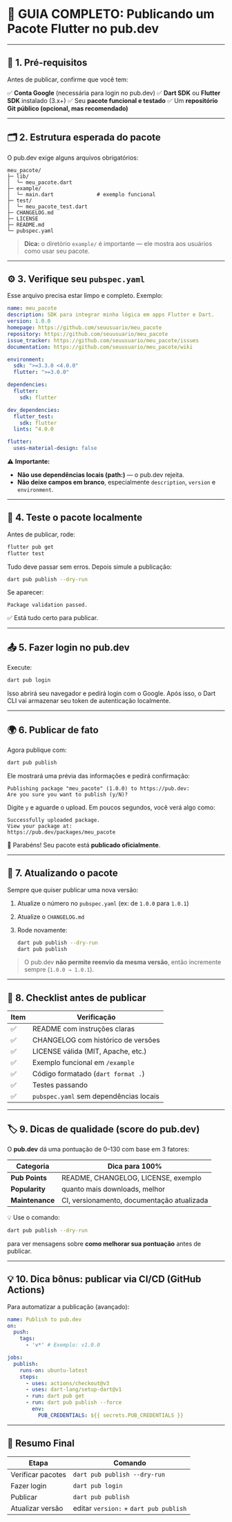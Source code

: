# 🚀 GUIA COMPLETO: Publicando um Pacote Flutter no pub.dev

---

## 🧩 1. Pré-requisitos

Antes de publicar, confirme que você tem:

✅ **Conta Google** (necessária para login no pub.dev)
✅ **Dart SDK** ou **Flutter SDK** instalado (3.x+)
✅ Seu **pacote funcional e testado**
✅ Um **repositório Git público (opcional, mas recomendado)**

---

## 🗂️ 2. Estrutura esperada do pacote

O pub.dev exige alguns arquivos obrigatórios:

```
meu_pacote/
├─ lib/
│  └─ meu_pacote.dart
├─ example/
│  └─ main.dart              # exemplo funcional
├─ test/
│  └─ meu_pacote_test.dart
├─ CHANGELOG.md
├─ LICENSE
├─ README.md
└─ pubspec.yaml
```

> **Dica:** o diretório `example/` é importante — ele mostra aos usuários como usar seu pacote.

---

## ⚙️ 3. Verifique seu `pubspec.yaml`

Esse arquivo precisa estar limpo e completo. Exemplo:

```yaml
name: meu_pacote
description: SDK para integrar minha lógica em apps Flutter e Dart.
version: 1.0.0
homepage: https://github.com/seuusuario/meu_pacote
repository: https://github.com/seuusuario/meu_pacote
issue_tracker: https://github.com/seuusuario/meu_pacote/issues
documentation: https://github.com/seuusuario/meu_pacote/wiki

environment:
  sdk: ">=3.3.0 <4.0.0"
  flutter: ">=3.0.0"

dependencies:
  flutter:
    sdk: flutter

dev_dependencies:
  flutter_test:
    sdk: flutter
  lints: ^4.0.0

flutter:
  uses-material-design: false
```

⚠️ **Importante:**

* **Não use dependências locais (path:)** — o pub.dev rejeita.
* **Não deixe campos em branco**, especialmente `description`, `version` e `environment`.

---

## 🧪 4. Teste o pacote localmente

Antes de publicar, rode:

```bash
flutter pub get
flutter test
```

Tudo deve passar sem erros.
Depois simule a publicação:

```bash
dart pub publish --dry-run
```

Se aparecer:

```
Package validation passed.
```

✅ Está tudo certo para publicar.

---

## 📤 5. Fazer login no pub.dev

Execute:

```bash
dart pub login
```

Isso abrirá seu navegador e pedirá login com o Google.
Após isso, o Dart CLI vai armazenar seu token de autenticação localmente.

---

## 🌍 6. Publicar de fato

Agora publique com:

```bash
dart pub publish
```

Ele mostrará uma prévia das informações e pedirá confirmação:

```
Publishing package "meu_pacote" (1.0.0) to https://pub.dev:
Are you sure you want to publish (y/N)?
```

Digite `y` e aguarde o upload.
Em poucos segundos, você verá algo como:

```
Successfully uploaded package.
View your package at:
https://pub.dev/packages/meu_pacote
```

🎉 Parabéns! Seu pacote está **publicado oficialmente**.

---

## 🔁 7. Atualizando o pacote

Sempre que quiser publicar uma nova versão:

1. Atualize o número no `pubspec.yaml`
   (ex: de `1.0.0` para `1.0.1`)
2. Atualize o `CHANGELOG.md`
3. Rode novamente:

   ```bash
   dart pub publish --dry-run
   dart pub publish
   ```

> O pub.dev **não permite reenvio da mesma versão**, então incremente sempre (`1.0.0 → 1.0.1`).

---

## 🧾 8. Checklist antes de publicar

| Item | Verificação                            |
| ---- | -------------------------------------- |
| ✅    | README com instruções claras           |
| ✅    | CHANGELOG com histórico de versões     |
| ✅    | LICENSE válida (MIT, Apache, etc.)     |
| ✅    | Exemplo funcional em `/example`        |
| ✅    | Código formatado (`dart format .`)     |
| ✅    | Testes passando                        |
| ✅    | `pubspec.yaml` sem dependências locais |

---

## 🏷️ 9. Dicas de qualidade (score do pub.dev)

O **pub.dev** dá uma pontuação de 0–130 com base em 3 fatores:

| Categoria       | Dica para 100%                             |
| --------------- | ------------------------------------------ |
| **Pub Points**  | README, CHANGELOG, LICENSE, exemplo        |
| **Popularity**  | quanto mais downloads, melhor              |
| **Maintenance** | CI, versionamento, documentação atualizada |

💡 Use o comando:

```bash
dart pub publish --dry-run
```

para ver mensagens sobre **como melhorar sua pontuação** antes de publicar.

---

## 💡 10. Dica bônus: publicar via CI/CD (GitHub Actions)

Para automatizar a publicação (avançado):

```yaml
name: Publish to pub.dev
on:
  push:
    tags:
      - 'v*' # Exemplo: v1.0.0

jobs:
  publish:
    runs-on: ubuntu-latest
    steps:
      - uses: actions/checkout@v3
      - uses: dart-lang/setup-dart@v1
      - run: dart pub get
      - run: dart pub publish --force
        env:
          PUB_CREDENTIALS: ${{ secrets.PUB_CREDENTIALS }}
```

---

## 🧠 Resumo Final

| Etapa             | Comando                                |
| ----------------- | -------------------------------------- |
| Verificar pacotes | `dart pub publish --dry-run`           |
| Fazer login       | `dart pub login`                       |
| Publicar          | `dart pub publish`                     |
| Atualizar versão  | editar `version:` + `dart pub publish` |

